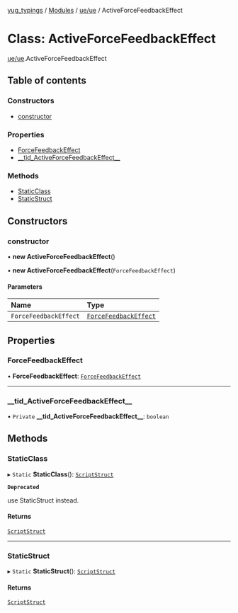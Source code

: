 [yug_typings](../README.md) / [Modules](../modules.md) / [ue/ue](../modules/ue_ue.md) / ActiveForceFeedbackEffect

# Class: ActiveForceFeedbackEffect

[ue/ue](../modules/ue_ue.md).ActiveForceFeedbackEffect

## Table of contents

### Constructors

- [constructor](ue_ue.ActiveForceFeedbackEffect.md#constructor)

### Properties

- [ForceFeedbackEffect](ue_ue.ActiveForceFeedbackEffect.md#forcefeedbackeffect)
- [\_\_tid\_ActiveForceFeedbackEffect\_\_](ue_ue.ActiveForceFeedbackEffect.md#__tid_activeforcefeedbackeffect__)

### Methods

- [StaticClass](ue_ue.ActiveForceFeedbackEffect.md#staticclass)
- [StaticStruct](ue_ue.ActiveForceFeedbackEffect.md#staticstruct)

## Constructors

### constructor

• **new ActiveForceFeedbackEffect**()

• **new ActiveForceFeedbackEffect**(`ForceFeedbackEffect`)

#### Parameters

| Name | Type |
| :------ | :------ |
| `ForceFeedbackEffect` | [`ForceFeedbackEffect`](ue_ue.ForceFeedbackEffect.md) |

## Properties

### ForceFeedbackEffect

• **ForceFeedbackEffect**: [`ForceFeedbackEffect`](ue_ue.ForceFeedbackEffect.md)

___

### \_\_tid\_ActiveForceFeedbackEffect\_\_

• `Private` **\_\_tid\_ActiveForceFeedbackEffect\_\_**: `boolean`

## Methods

### StaticClass

▸ `Static` **StaticClass**(): [`ScriptStruct`](ue_ue.ScriptStruct.md)

**`Deprecated`**

use StaticStruct instead.

#### Returns

[`ScriptStruct`](ue_ue.ScriptStruct.md)

___

### StaticStruct

▸ `Static` **StaticStruct**(): [`ScriptStruct`](ue_ue.ScriptStruct.md)

#### Returns

[`ScriptStruct`](ue_ue.ScriptStruct.md)
